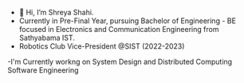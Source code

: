 - 👋 Hi, I’m Shreya Shahi.
- Currently in Pre-Final Year, pursuing Bachelor of Engineering - BE focused in Electronics and Communication Engineering from Sathyabama IST.
- Robotics Club Vice-President @SIST (2022-2023) 


 -I'm Currently workng on
System Design and Distributed Computing
Software Engineering


<!---
itsshreyashahi/itsshreyashahi is a ✨ special ✨ repository because its `README.md` (this file) appears on your GitHub profile.
You can click the Preview link to take a look at your changes.
--->
